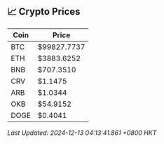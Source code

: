 ## 📈 Crypto Prices

| Coin | Price |
| ---- | ----- |
| BTC | $99827.7737 |
| ETH | $3883.6252 |
| BNB | $707.3510 |
| CRV | $1.1475 |
| ARB | $1.0344 |
| OKB | $54.9152 |
| DOGE | $0.4041 |

_Last Updated: 2024-12-13 04:13:41.861 +0800 HKT_